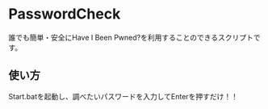 # PasswordCheck
誰でも簡単・安全にHave I Been Pwned?を利用することのできるスクリプトです。

## 使い方
Start.batを起動し、調べたいパスワードを入力してEnterを押すだけ！！
